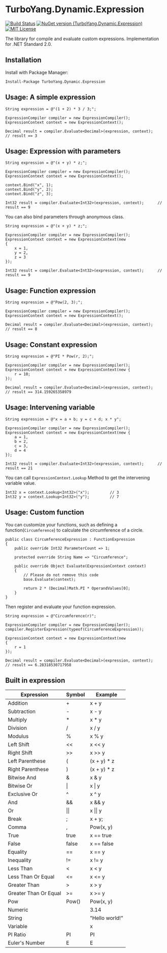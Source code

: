 # TurboYang.Dynamic.Expression
[![Build Status](https://vsrm.dev.azure.com/TurboYang-CN/_apis/public/Release/badge/b1f4b2d3-adc7-4170-8228-4d7cb73777cc/1/1)](https://vsrm.dev.azure.com/TurboYang-CN/_apis/public/Release/badge/b1f4b2d3-adc7-4170-8228-4d7cb73777cc/1/1) [![NuGet version (TurboYang.Dynamic.Expression)](https://img.shields.io/nuget/v/TurboYang.Dynamic.Expression.svg?style=flat)](https://www.nuget.org/packages/TurboYang.Dynamic.Expression/) [![MIT License](https://img.shields.io/badge/license-MIT-green.svg)](https://github.com/turboyang-cn/TurboYang.Dynamic.Expression/blob/master/LICENSE)

 The library for compile and evaluate custom expressions. Implementation for .NET Standard 2.0.

## Installation
Install with Package Manager:
```
Install-Package TurboYang.Dynamic.Expression
```

## Usage: A simple expression
``` CSharp
String expression = @"(1 + 2) * 3 / 3;";

ExpressionCompiler compiler = new ExpressionCompiler();
ExpressionContext context = new ExpressionContext();

Decimal result = compiler.Evaluate<Decimal>(expression, context);      // result == 3
```

## Usage: Expression with parameters
``` CSharp
String expression = @"(x + y) * z;";

ExpressionCompiler compiler = new ExpressionCompiler();
ExpressionContext context = new ExpressionContext();

context.Bind("x", 1);
context.Bind("y", 2);
context.Bind("z", 3);

Int32 result = compiler.Evaluate<Int32>(expression, context);      // result == 9
```
You can also bind parameters through anonymous class.
``` CSharp
String expression = @"(x + y) * z;";

ExpressionCompiler compiler = new ExpressionCompiler();
ExpressionContext context = new ExpressionContext(new 
{
    x = 1,
    y = 2,
    z = 3
});

Int32 result = compiler.Evaluate<Int32>(expression, context);      // result == 9
```

## Usage: Function expression
``` CSharp
String expression = @"Pow(2, 3);";

ExpressionCompiler compiler = new ExpressionCompiler();
ExpressionContext context = new ExpressionContext();

Decimal result = compiler.Evaluate<Decimal>(expression, context);      // result == 8
```

## Usage: Constant expression
``` CSharp
String expression = @"PI * Pow(r, 2);";

ExpressionCompiler compiler = new ExpressionCompiler();
ExpressionContext context = new ExpressionContext(new {
    r = 10;
});

Decimal result = compiler.Evaluate<Decimal>(expression, context);      // result == 314.159265358979
```

## Usage: Intervening variable
``` CSharp
String expression = @"x = a + b; y = c + d; x * y";

ExpressionCompiler compiler = new ExpressionCompiler();
ExpressionContext context = new ExpressionContext(new {
    a = 1,
    b = 2,
    c = 3,
    d = 4
});

Int32 result = compiler.Evaluate<Int32>(expression, context);      // result == 21
```
You can call `ExpressionContext.Lookup` Method to get the intervening variable value.
``` CSharp
Int32 x = context.Lookup<Int32>("x");         // 3
Int32 y = context.Lookup<Int32>("y");         // 7
```

## Usage: Custom function
You can customize your functions, such as defining a function(`Circumference`) to calculate the circumference of a circle.
``` CSharp
public class CircumferenceExpression : FunctionExpression
{
    public override Int32 ParameterCount => 1;

    protected override String Name => "Circumference";

    public override Object Evaluate(ExpressionContext context)
    {
        // Please do not remove this code
        base.Evaluate(context);

        return 2 * (Decimal)Math.PI * OperandValues[0];
    }
}
```
Then register and evaluate your function expression.
``` CSharp
String expression = @"Circumference(r)";

ExpressionCompiler compiler = new ExpressionCompiler();
compiler.RegisterExpression(typeof(CircumferenceExpression));

ExpressionContext context = new ExpressionContext(new
{
    r = 1
});

Decimal result = compiler.Evaluate<Decimal>(expression, context);      // result == 6.28318530717958
```

## Built in expression
| Expression | Symbol | Example |
| ---- | ---------- | --------- |
| Addition | + | x + y |
| Subtraction | - | x - y |
| Multiply | * | x * y |
| Division | / | x / y |
| Modulus | % | x % y |
| Left Shift | << | x << y |
| Right Shift | >> | x >> y |
| Left Parenthese | ( | (x + y) * z |
| Right Parenthese | ) | (x + y) * z |
| Bitwise And | & | x & y |
| Bitwise Or | \| | x \| y |
| Exclusive Or | ^ | x ^ y |
| And | && | x && y |
| Or | \|\| | x \|\| y |
| Break | ; | x + y; |
| Comma | , | Pow(x, y) |
| True | true | x == true |
| False | false | x == false |
| Equality | == | x == y |
| Inequality | != | x != y |
| Less Than | < | x < y |
| Less Than Or Equal | <= | x <= y |
| Greater Than | > | x > y |
| Greater Than Or Equal | >= | x >= y |
| Pow | Pow() | Pow(x, y) |
| Numeric |  | 3.14 |
| String |  | "Hello world!" |
| Variable |  | x |
| PI Ratio | PI | PI |
| Euler's Number | E | E |
